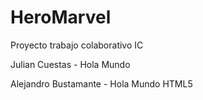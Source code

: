 # HeroMarvel
Proyecto trabajo colaborativo IC

Julian Cuestas - Hola Mundo

Alejandro Bustamante - Hola Mundo HTML5